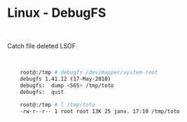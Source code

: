 Linux - DebugFS
==
<br/>

Catch file deleted LSOF

<br/>

```bash
	root@:/tmp # debugfs /dev/mapper/system-root
	debugfs 1.41.12 (17-May-2010)
	debugfs:  dump <565> /tmp/toto
	debugfs:  quit
	
	root@:/tmp # l /tmp/toto
	-rw-r--r-- 1 root root 13K 25 janv. 17:10 /tmp/toto

```
